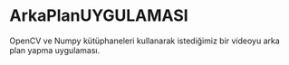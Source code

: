 # ArkaPlanUYGULAMASI
OpenCV ve Numpy kütüphaneleri kullanarak istediğimiz bir videoyu arka plan yapma uygulaması.

